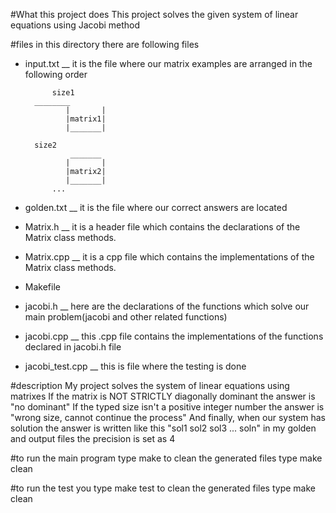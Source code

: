 #What this project does
 This project solves the given system of linear equations using Jacobi method

#files
 in this directory there are following files
* input.txt __ it is the file where our matrix examples are arranged in the following order


	        size1
		________
               |       |
               |matrix1|
               |_______|
 		
		size2
                _______
               |       |
               |matrix2|
               |_______|
	        ...
	       
	       
* golden.txt __ it is the file where our correct answers are located
* Matrix.h __ it is a header file which contains the declarations of the Matrix class methods.
* Matrix.cpp __  it is a cpp file which contains the implementations of the Matrix class methods.
* Makefile
* jacobi.h __ here are the declarations of the functions which solve our main problem(jacobi and other related functions)
* jacobi.cpp __ this .cpp file contains the implementations of the functions declared in jacobi.h file
* jacobi_test.cpp __ this is file where the testing is done

#description
My project solves the system of linear equations using matrixes
If the matrix is NOT STRICTLY diagonally dominant the answer is "no dominant"
If the typed size isn't a positive integer number the answer is "wrong size, cannot continue the process"
And finally, when our system has solution the answer is written like this   "sol1 sol2 sol3 ... soln"
in my golden and output files the precision is set as 4

#to run the main program type
 make 
to clean the generated files type
 make clean 

#to run the test you type
 make test
to clean the generated files type 
 make clean
